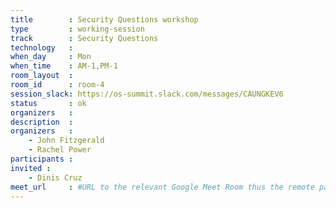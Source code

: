 ```yaml
---
title        : Security Questions workshop
type         : working-session
track        : Security Questions
technology   :
when_day     : Mon
when_time    : AM-1,PM-1
room_layout  :
room_id      : room-4
session_slack: https://os-summit.slack.com/messages/CAUNGKEV6
status       : ok
organizers   :
description  :
organizers   :
    - John Fitzgerald
    - Rachel Power
participants :
invited :
    - Dinis Cruz
meet_url     : #URL to the relevant Google Meet Room thus the remote participants can join a session
---
```

